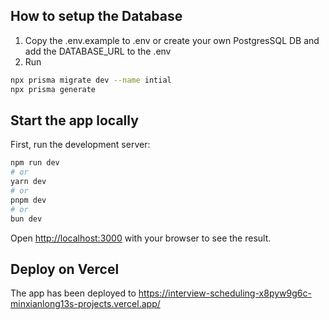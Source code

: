 ## How to setup the Database

1. Copy the .env.example to .env or create your own PostgresSQL DB and add the DATABASE_URL to the .env
2. Run

```bash
npx prisma migrate dev --name intial
npx prisma generate
```

## Start the app locally

First, run the development server:

```bash
npm run dev
# or
yarn dev
# or
pnpm dev
# or
bun dev
```

Open [http://localhost:3000](http://localhost:3000) with your browser to see the result.

## Deploy on Vercel

The app has been deployed to https://interview-scheduling-x8pyw9g6c-minxianlong13s-projects.vercel.app/
